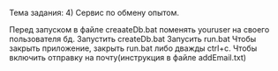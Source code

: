 Тема задания: 4) Сервис по обмену опытом.

Перед запуском в файле creaateDb.bat поменять youruser на своего пользователя бд.
Запустить createDb.bat
Запусить run.bat
Чтобы закрыть приложение, закрыть run.bat либо дважды ctrl+c.
Чтобы включить отправку на почту(инструкция в файле addEmail.txt)

